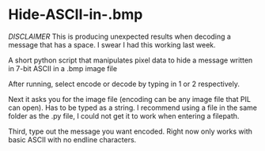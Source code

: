# Hide-ASCII-in-.bmp

*DISCLAIMER* This is producing unexpected results when decoding a message that has a space. I swear I had this working last week.


A short python script that manipulates pixel data to hide a message written in 7-bit ASCII in a .bmp image file

After running, select encode or decode by typing in 1 or 2 respectively.

Next it asks you for the image file (encoding can be any image file that PIL can open). Has to be typed as a string.
I recommend using a file in the same folder as the .py file, I could not get it to work when entering a filepath.

Third, type out the message you want encoded. Right now only works with basic ASCII with no endline characters.
